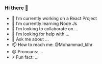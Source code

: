 ### Hi there 👋

- 🔭 I’m currently working on a React Project
- 🌱 I’m currently learning Node Js
- 👯 I’m looking to collaborate on ...
- 🤔 I’m looking for help with ...
- 💬 Ask me about ...
- 📫 How to reach me: @Mohammad_klhr
- 😄 Pronouns: ...
- ⚡ Fun fact: ...
